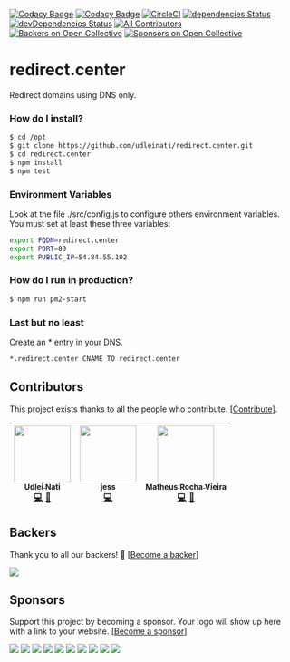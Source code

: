 [![Codacy Badge](https://api.codacy.com/project/badge/Grade/abc13f71309e44cab6779b079ca2e5e0)](https://www.codacy.com/app/udlei/redirect.center?utm_source=github.com&amp;utm_medium=referral&amp;utm_content=udleinati/redirect.center&amp;utm_campaign=Badge_Grade) [![Codacy Badge](https://api.codacy.com/project/badge/Coverage/abc13f71309e44cab6779b079ca2e5e0)](https://www.codacy.com/app/udlei/redirect.center?utm_source=github.com&utm_medium=referral&utm_content=udleinati/redirect.center&utm_campaign=Badge_Coverage) [![CircleCI](https://circleci.com/gh/udleinati/redirect.center.svg?style=svg)](https://circleci.com/gh/udleinati/redirect.center) [![dependencies Status](https://david-dm.org/udleinati/redirect.center/status.svg)](https://david-dm.org/udleinati/redirect.center) [![devDependencies Status](https://david-dm.org/udleinati/redirect.center/dev-status.svg)](https://david-dm.org/udleinati/redirect.center?type=dev)
[![All Contributors](https://img.shields.io/badge/all_contributors-3-orange.svg?style=flat-square)](#contributors)
[![Backers on Open Collective](https://opencollective.com/redirectcenter/backers/badge.svg)](#backers)
 [![Sponsors on Open Collective](https://opencollective.com/redirectcenter/sponsors/badge.svg)](#sponsors) 

# redirect.center
Redirect domains using DNS only.

### How do I install?

```sh
$ cd /opt
$ git clone https://github.com/udleinati/redirect.center.git
$ cd redirect.center
$ npm install
$ npm test
```

### Environment Variables
Look at the file ./src/config.js to configure others environment variables.
You must set at least these three variables:

```sh
export FQDN=redirect.center
export PORT=80
export PUBLIC_IP=54.84.55.102
```

### How do I run in production?

```sh
$ npm run pm2-start
```

### Last but no least
Create an * entry in your DNS.

```sh
*.redirect.center CNAME TO redirect.center
```

## Contributors

This project exists thanks to all the people who contribute. [[Contribute](CONTRIBUTING.md)].

<!-- ALL-CONTRIBUTORS-LIST:START - Do not remove or modify this section -->
<!-- prettier-ignore -->
| [<img src="https://avatars0.githubusercontent.com/u/302277?v=4" width="100px;"/><br /><sub><b>Udlei Nati</b></sub>](https://github.com/udleinati)<br />[💻](https://github.com/udleinati/redirect.center/commits?author=udleinati "Code") [📖](https://github.com/udleinati/redirect.center/commits?author=udleinati "Documentation") | [<img src="https://avatars3.githubusercontent.com/u/7316730?v=4" width="100px;"/><br /><sub><b>jess</b></sub>](http://jessachandler.com)<br />[💻](https://github.com/udleinati/redirect.center/commits?author=monkeywithacupcake "Code") | [<img src="https://avatars0.githubusercontent.com/u/23284276?v=4" width="100px;"/><br /><sub><b>Matheus Rocha Vieira</b></sub>](http://matheu.srv.br)<br />[💻](https://github.com/udleinati/redirect.center/commits?author=MatheusRV "Code") [📖](https://github.com/udleinati/redirect.center/commits?author=MatheusRV "Documentation") |
| :---: | :---: | :---: |
<!-- ALL-CONTRIBUTORS-LIST:END -->


## Backers

Thank you to all our backers! 🙏 [[Become a backer](https://opencollective.com/redirectcenter#backer)]

<a href="https://opencollective.com/redirectcenter#backers" target="_blank"><img src="https://opencollective.com/redirectcenter/backers.svg?width=890"></a>


## Sponsors

Support this project by becoming a sponsor. Your logo will show up here with a link to your website. [[Become a sponsor](https://opencollective.com/redirectcenter#sponsor)]

<a href="https://opencollective.com/redirectcenter/sponsor/0/website" target="_blank"><img src="https://opencollective.com/redirectcenter/sponsor/0/avatar.svg"></a>
<a href="https://opencollective.com/redirectcenter/sponsor/1/website" target="_blank"><img src="https://opencollective.com/redirectcenter/sponsor/1/avatar.svg"></a>
<a href="https://opencollective.com/redirectcenter/sponsor/2/website" target="_blank"><img src="https://opencollective.com/redirectcenter/sponsor/2/avatar.svg"></a>
<a href="https://opencollective.com/redirectcenter/sponsor/3/website" target="_blank"><img src="https://opencollective.com/redirectcenter/sponsor/3/avatar.svg"></a>
<a href="https://opencollective.com/redirectcenter/sponsor/4/website" target="_blank"><img src="https://opencollective.com/redirectcenter/sponsor/4/avatar.svg"></a>
<a href="https://opencollective.com/redirectcenter/sponsor/5/website" target="_blank"><img src="https://opencollective.com/redirectcenter/sponsor/5/avatar.svg"></a>
<a href="https://opencollective.com/redirectcenter/sponsor/6/website" target="_blank"><img src="https://opencollective.com/redirectcenter/sponsor/6/avatar.svg"></a>
<a href="https://opencollective.com/redirectcenter/sponsor/7/website" target="_blank"><img src="https://opencollective.com/redirectcenter/sponsor/7/avatar.svg"></a>
<a href="https://opencollective.com/redirectcenter/sponsor/8/website" target="_blank"><img src="https://opencollective.com/redirectcenter/sponsor/8/avatar.svg"></a>
<a href="https://opencollective.com/redirectcenter/sponsor/9/website" target="_blank"><img src="https://opencollective.com/redirectcenter/sponsor/9/avatar.svg"></a>


